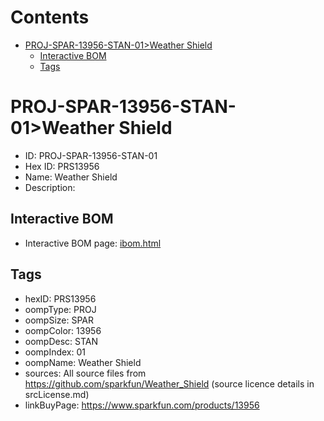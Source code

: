 



Contents
========

* [PROJ-SPAR-13956-STAN-01>Weather Shield](#proj-spar-13956-stan-01weather-shield)
	* [Interactive BOM](#interactive-bom)
	* [Tags](#tags)

# PROJ-SPAR-13956-STAN-01>Weather Shield

- ID: PROJ-SPAR-13956-STAN-01
- Hex ID: PRS13956
- Name: Weather Shield
- Description: 

## Interactive BOM

- Interactive BOM page: [ibom.html](kicad/bom/ibom.html)

## Tags

- hexID: PRS13956
- oompType: PROJ
- oompSize: SPAR
- oompColor: 13956
- oompDesc: STAN
- oompIndex: 01
- oompName: Weather Shield
- sources: All source files from https://github.com/sparkfun/Weather_Shield (source licence details in srcLicense.md)
- linkBuyPage: https://www.sparkfun.com/products/13956
